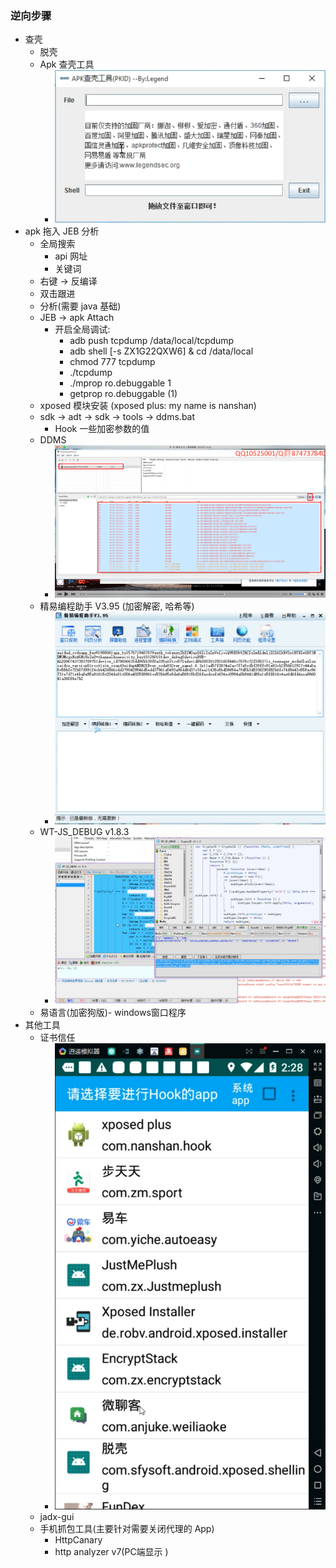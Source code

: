 ### 逆向步骤

- 查壳
  - 脱壳
  - Apk 查壳工具
    - ![apk_check_shell](../images/apk_check_shell.png)
- apk 拖入 JEB 分析
  - 全局搜索
    - api 网址
    - 关键词
  - 右键 -> 反编译
  - 双击跟进
  - 分析(需要 java 基础)
  - JEB -> apk Attach 
    - 开启全局调试: 
      - adb push tcpdump /data/local/tcpdump
      - adb shell [-s ZX1G22QXW6] & cd /data/local
      - chmod 777 tcpdump
      - ./tcpdump
      - ./mprop ro.debuggable 1
      - getprop ro.debuggable (1)
  - xposed 模块安装 (xposed plus: my name is nanshan)
  - sdk -> adt -> sdk -> tools -> ddms.bat
    - Hook 一些加密参数的值
  - DDMS
    - ![ddms](../images/ddms.png)
  - 精易编程助手 V3.95 (加密解密, 哈希等)
    - ![bczs](../images/bczs.png)
  - WT-JS_DEBUG v1.8.3
    - ![wt-js](../images/wt_js.png)
  - 易语言(加密狗版)- windows窗口程序
- 其他工具
  - 证书信任
    - ![certificate](../images/certificate.png)
  - jadx-gui
  - 手机抓包工具(主要针对需要关闭代理的 App)
    - HttpCanary
    - http analyzer v7(PC端显示 )
